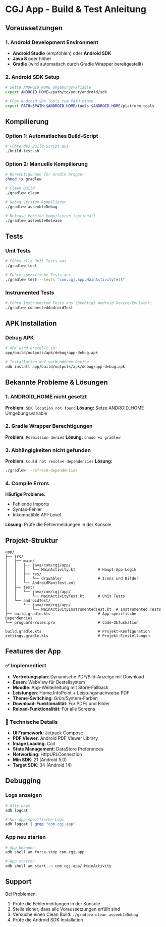 # CGJ App - Build & Test Anleitung

## Voraussetzungen

### 1. Android Development Environment
- **Android Studio** (empfohlen) oder **Android SDK**
- **Java 8** oder höher
- **Gradle** (wird automatisch durch Gradle Wrapper bereitgestellt)

### 2. Android SDK Setup
```bash
# Setze ANDROID_HOME Umgebungsvariable
export ANDROID_HOME=/path/to/your/android/sdk

# Füge Android SDK Tools zum PATH hinzu
export PATH=$PATH:$ANDROID_HOME/tools:$ANDROID_HOME/platform-tools
```

## Kompilierung

### Option 1: Automatisches Build-Script
```bash
# Führe das Build-Script aus
./build-test.sh
```

### Option 2: Manuelle Kompilierung
```bash
# Berechtigungen für Gradle Wrapper
chmod +x gradlew

# Clean Build
./gradlew clean

# Debug Version kompilieren
./gradlew assembleDebug

# Release Version kompilieren (optional)
./gradlew assembleRelease
```

## Tests

### Unit Tests
```bash
# Führe alle Unit Tests aus
./gradlew test

# Führe spezifische Tests aus
./gradlew test --tests "com.cgj.app.MainActivityTest"
```

### Instrumented Tests
```bash
# Führe Instrumented Tests aus (benötigt Android Device/Emulator)
./gradlew connectedAndroidTest
```

## APK Installation

### Debug APK
```bash
# APK wird erstellt in:
app/build/outputs/apk/debug/app-debug.apk

# Installation auf verbundenem Device
adb install app/build/outputs/apk/debug/app-debug.apk
```

## Bekannte Probleme & Lösungen

### 1. ANDROID_HOME nicht gesetzt
**Problem:** `SDK location not found`
**Lösung:** Setze ANDROID_HOME Umgebungsvariable

### 2. Gradle Wrapper Berechtigungen
**Problem:** `Permission denied`
**Lösung:** `chmod +x gradlew`

### 3. Abhängigkeiten nicht gefunden
**Problem:** `Could not resolve dependencies`
**Lösung:** 
```bash
./gradlew --refresh-dependencies
```

### 4. Compile Errors
**Häufige Probleme:**
- Fehlende Imports
- Syntax-Fehler
- Inkompatible API-Level

**Lösung:** Prüfe die Fehlermeldungen in der Konsole

## Projekt-Struktur

```
app/
├── src/
│   ├── main/
│   │   ├── java/com/cgj/app/
│   │   │   └── MainActivity.kt          # Haupt-App-Logik
│   │   ├── res/
│   │   │   └── drawable/                # Icons und Bilder
│   │   └── AndroidManifest.xml
│   ├── test/
│   │   └── java/com/cgj/app/
│   │       └── MainActivityTest.kt      # Unit Tests
│   └── androidTest/
│       └── java/com/cgj/app/
│           └── MainActivityInstrumentedTest.kt  # Instrumented Tests
├── build.gradle.kts                     # App-spezifische Dependencies
└── proguard-rules.pro                   # Code-Obfuskation

build.gradle.kts                         # Projekt-Konfiguration
settings.gradle.kts                      # Projekt-Einstellungen
```

## Features der App

### ✅ Implementiert
- **Vertretungsplan**: Dynamische PDF/Bild-Anzeige mit Download
- **Essen**: WebView für Bestellsystem
- **Moodle**: App-Weiterleitung mit Store-Fallback
- **Leistungen**: Home.InfoPoint + Leistungsnachweise PDF
- **Theme-Switching**: Grün/System-Farben
- **Download-Funktionalität**: Für PDFs und Bilder
- **Reload-Funktionalität**: Für alle Screens

### 🔧 Technische Details
- **UI Framework**: Jetpack Compose
- **PDF Viewer**: Android PDF Viewer Library
- **Image Loading**: Coil
- **State Management**: DataStore Preferences
- **Networking**: HttpURLConnection
- **Min SDK**: 21 (Android 5.0)
- **Target SDK**: 34 (Android 14)

## Debugging

### Logs anzeigen
```bash
# Alle Logs
adb logcat

# Nur App-spezifische Logs
adb logcat | grep "com.cgj.app"
```

### App neu starten
```bash
# App beenden
adb shell am force-stop com.cgj.app

# App starten
adb shell am start -n com.cgj.app/.MainActivity
```

## Support

Bei Problemen:
1. Prüfe die Fehlermeldungen in der Konsole
2. Stelle sicher, dass alle Voraussetzungen erfüllt sind
3. Versuche einen Clean Build: `./gradlew clean assembleDebug`
4. Prüfe die Android SDK Installation